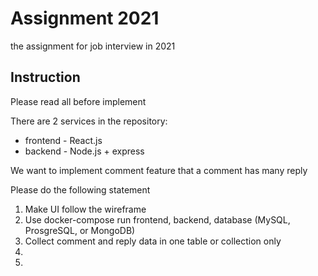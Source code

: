 # Assignment 2021

the assignment for job interview in 2021

## Instruction

Please read all before implement

There are 2 services in the repository:
- frontend - React.js
- backend - Node.js + express

We want to implement comment feature that a comment has many reply

Please do the following statement

1. Make UI follow the wireframe
1. Use docker-compose run frontend, backend, database (MySQL, ProsgreSQL, or MongoDB)
1. Collect comment and reply data in one table or collection only
1.
1.
